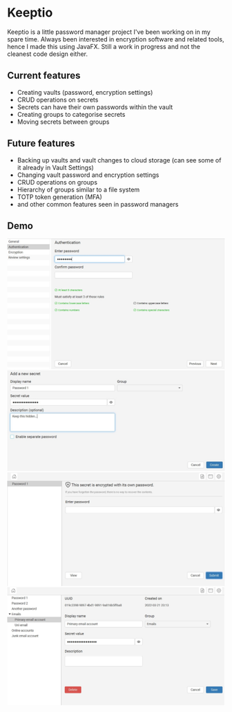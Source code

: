 # Keeptio

Keeptio is a little password manager project I've been working on in my spare time. Always been interested in encryption software and related tools, hence I made this using JavaFX. Still a work in progress and not the cleanest code design either. 

## Current features

- Creating vaults (password, encryption settings)
- CRUD operations on secrets
- Secrets can have their own passwords within the vault
- Creating groups to categorise secrets
- Moving secrets between groups

## Future features

- Backing up vaults and vault changes to cloud storage (can see some of it already in Vault Settings)
- Changing vault password and encryption settings
- CRUD operations on groups
- Hierarchy of groups similar to a file system
- TOTP token generation (MFA)
- and other common features seen in password managers

## Demo

![1](./demo/1.jpg)
![2](./demo/2.jpg)
![3](./demo/3.jpg)
![4](./demo/4.jpg)


